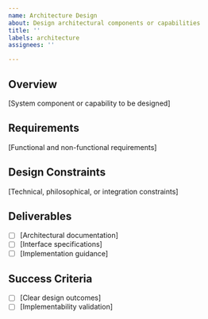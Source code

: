 ```yaml
---
name: Architecture Design
about: Design architectural components or capabilities
title: ''
labels: architecture
assignees: ''

---
```


## Overview
[System component or capability to be designed]

## Requirements
[Functional and non-functional requirements]

## Design Constraints
[Technical, philosophical, or integration constraints]

## Deliverables
- [ ] [Architectural documentation]
- [ ] [Interface specifications]
- [ ] [Implementation guidance]

## Success Criteria
- [ ] [Clear design outcomes]
- [ ] [Implementability validation]